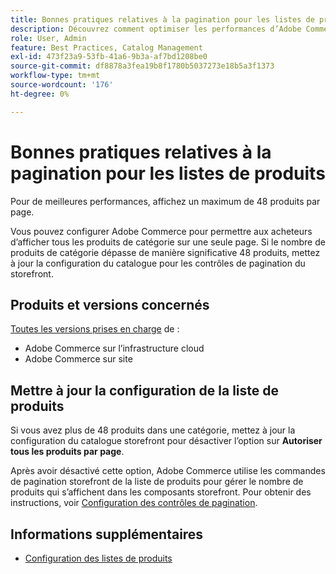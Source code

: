 ```yaml
---
title: Bonnes pratiques relatives à la pagination pour les listes de produits
description: Découvrez comment optimiser les performances d’Adobe Commerce en gérant le nombre de produits qui s’affichent sur chaque page du catalogue storefront.
role: User, Admin
feature: Best Practices, Catalog Management
exl-id: 473f23a9-53fb-41a6-9b3a-af7bd1208be0
source-git-commit: df8878a3fea19b8f1780b5037273e18b5a3f1373
workflow-type: tm+mt
source-wordcount: '176'
ht-degree: 0%

---
```


# Bonnes pratiques relatives à la pagination pour les listes de produits

Pour de meilleures performances, affichez un maximum de 48 produits par page.

Vous pouvez configurer Adobe Commerce pour permettre aux acheteurs d’afficher tous les produits de catégorie sur une seule page. Si le nombre de produits de catégorie dépasse de manière significative 48 produits, mettez à jour la configuration du catalogue pour les contrôles de pagination du storefront.

## Produits et versions concernés

[Toutes les versions prises en charge](../../../release/versions.md) de :

- Adobe Commerce sur l’infrastructure cloud
- Adobe Commerce sur site

## Mettre à jour la configuration de la liste de produits

Si vous avez plus de 48 produits dans une catégorie, mettez à jour la configuration du catalogue storefront pour désactiver l’option sur **Autoriser tous les produits par page**.

Après avoir désactivé cette option, Adobe Commerce utilise les commandes de pagination storefront de la liste de produits pour gérer le nombre de produits qui s’affichent dans les composants storefront. Pour obtenir des instructions, voir [Configuration des contrôles de pagination](https://experienceleague.adobe.com/docs/commerce-admin/catalog/catalog/navigation/navigation-product-listings.html#configure-the-pagination-controls).

## Informations supplémentaires

- [Configuration des listes de produits](https://experienceleague.adobe.com/docs/commerce-admin/catalog/catalog/navigation/navigation-product-listings.html)
